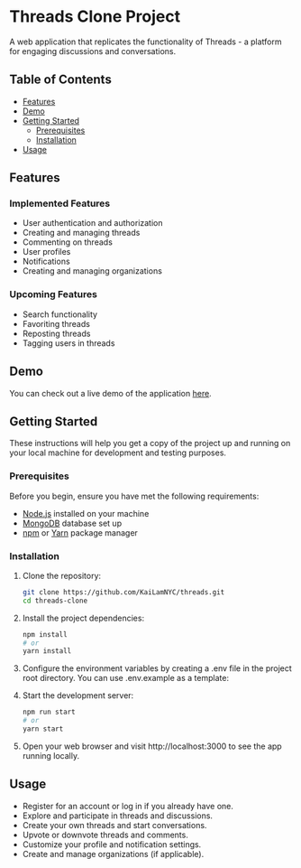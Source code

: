 # Threads Clone Project

A web application that replicates the functionality of Threads - a platform for engaging discussions and conversations.

## Table of Contents

- [Features](#features)
- [Demo](#demo)
- [Getting Started](#getting-started)
  - [Prerequisites](#prerequisites)
  - [Installation](#installation)
- [Usage](#usage)

## Features

### Implemented Features

- User authentication and authorization
- Creating and managing threads
- Commenting on threads
- User profiles
- Notifications
- Creating and managing organizations

### Upcoming Features

- Search functionality
- Favoriting threads
- Reposting threads
- Tagging users in threads

## Demo

You can check out a live demo of the application [here](https://threads-donx35sd6-kailamnyc.vercel.app/).

## Getting Started

These instructions will help you get a copy of the project up and running on your local machine for development and testing purposes.

### Prerequisites

Before you begin, ensure you have met the following requirements:

- [Node.js](https://nodejs.org/) installed on your machine
- [MongoDB](https://www.mongodb.com/) database set up
- [npm](https://www.npmjs.com/) or [Yarn](https://yarnpkg.com/) package manager

### Installation

1. Clone the repository:

   ```sh
   git clone https://github.com/KaiLamNYC/threads.git
   cd threads-clone
   ```

2. Install the project dependencies:

   ```sh
   npm install
   # or
   yarn install
   ```

3. Configure the environment variables by creating a .env file in the project root directory. You can use .env.example as a template:

4. Start the development server:

   ```sh
   npm run start
   # or
   yarn start
   ```

5. Open your web browser and visit http://localhost:3000 to see the app running locally.

## Usage

- Register for an account or log in if you already have one.
- Explore and participate in threads and discussions.
- Create your own threads and start conversations.
- Upvote or downvote threads and comments.
- Customize your profile and notification settings.
- Create and manage organizations (if applicable).
